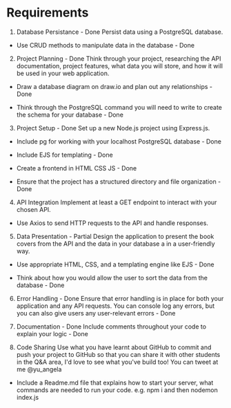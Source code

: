 # Requirements

1. Database Persistance - Done
   Persist data using a PostgreSQL database.

- Use CRUD methods to manipulate data in the database - Done

2. Project Planning - Done
   Think through your project, researching the API documentation, project features, what data you will store, and how it will be used in your web application.

- Draw a database diagram on draw.io and plan out any relationships - Done

- Think through the PostgreSQL command you will need to write to create the schema for your database - Done

3. Project Setup - Done
   Set up a new Node.js project using Express.js.

- Include pg for working with your localhost PostgreSQL database - Done

- Include EJS for templating - Done

- Create a frontend in HTML CSS JS - Done

- Ensure that the project has a structured directory and file organization - Done

4. API Integration
   Implement at least a GET endpoint to interact with your chosen API.

- Use Axios to send HTTP requests to the API and handle responses.

5. Data Presentation - Partial
   Design the application to present the book covers from the API and the data in your database a in a user-friendly way.

- Use appropriate HTML, CSS, and a templating engine like EJS - Done

- Think about how you would allow the user to sort the data from the database - Done

6. Error Handling - Done
   Ensure that error handling is in place for both your application and any API requests. You can console log any errors, but you can also give users any user-relevant errors - Done

7. Documentation - Done
   Include comments throughout your code to explain your logic - Done

8. Code Sharing
   Use what you have learnt about GitHub to commit and push your project to GitHub so that you can share it with other students in the Q&A area, I'd love to see what you've build too! You can tweet at me @yu_angela

- Include a Readme.md file that explains how to start your server, what commands are needed to run your code. e.g. npm i and then nodemon index.js
